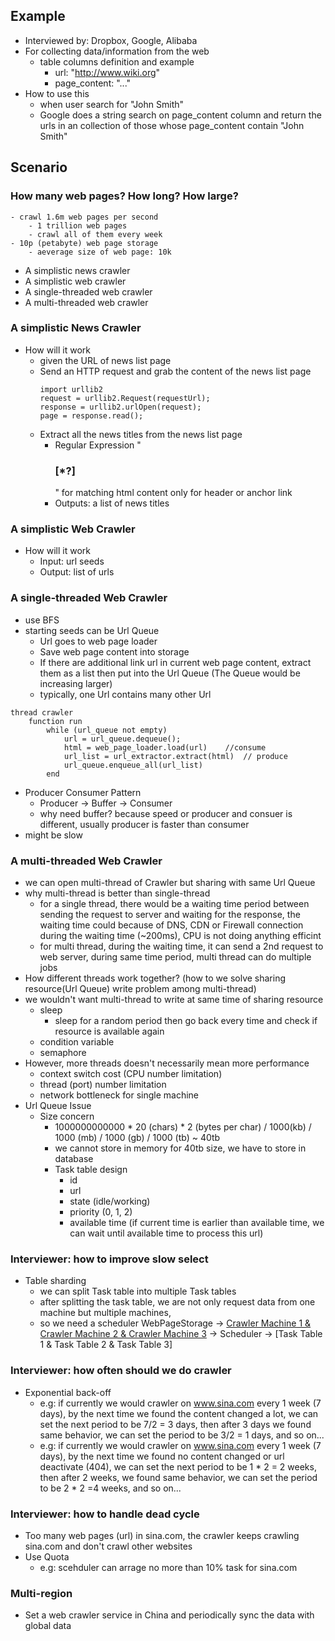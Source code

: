 ## Example
- Interviewed by: Dropbox, Google, Alibaba
- For collecting data/information from the web
	- table columns definition and example
		- url: "http://www.wiki.org"
		- page_content: "<!DOCTYPE html><html>...</html>"
- How to use this
	- when user search for "John Smith"
	- Google does a string search on page_content column and return the urls in an collection of those whose page_content contain "John Smith"

## Scenario
### How many web pages? How long? How large?
	- crawl 1.6m web pages per second
		- 1 trillion web pages
		- crawl all of them every week
	- 10p (petabyte) web page storage
		- aeverage size of web page: 10k
- A simplistic news crawler
- A simplistic web crawler
- A single-threaded web crawler
- A multi-threaded web crawler

### A simplistic News Crawler
- How will it work
	- given the URL of news list page
	- Send an HTTP request and grab the content of the news list page
		```
		import urllib2
		request = urllib2.Request(requestUrl);
		response = urllib2.urlOpen(request);
		page = response.read();
		```
	- Extract all the news titles from the news list page
		- Regular Expression "<h3> <a>[*?]</a></h3>" for matching html content only for header or anchor link
		- Outputs: a list of news titles 

### A simplistic Web Crawler
- How will it work
	- Input: url seeds
	- Output: list of urls

### A single-threaded Web Crawler
- use BFS
- starting seeds can be Url Queue
	- Url goes to web page loader
	- Save web page content into storage
	- If there are additional link url in current web page content, extract them as a list then put into the Url Queue (The Queue would be increasing larger)
	- typically, one Url contains many other Url
```
thread crawler
	function run
		while (url_queue not empty)
			url = url_queue.dequeue();
			html = web_page_loader.load(url)	//consume
			url_list = url_extractor.extract(html)	// produce
			url_queue.enqueue_all(url_list)
		end
```
- Producer Consumer Pattern
	- Producer -> Buffer -> Consumer
	- why need buffer? because speed or producer and consuer is different, usually producer is faster than consumer
- might be slow

### A multi-threaded Web Crawler
- we can open multi-thread of Crawler but sharing with same Url Queue
- why multi-thread is better than single-thread
	- for a single thread, there would be a waiting time period between sending the request to server and waiting for the response, the waiting time could because of DNS, CDN or Firewall connection during the waiting time (~200ms), CPU is not doing anything efficint
	- for multi thread, during the waiting time, it can send a 2nd request to web server, during same time period, multi thread can do multiple jobs
- How different threads work together? (how to we solve sharing resource(Url Queue) write problem among multi-thread)
- we wouldn't want multi-thread to write at same time of sharing resource
	- sleep
		- sleep for a random period then go back every time and check if resource is available again
	- condition variable
	- semaphore
- However, more threads doesn't necessarily mean more performance
	- context switch cost (CPU number limitation)
	- thread (port) number limitation
	- network bottleneck for single machine
- Url Queue Issue
	- Size concern
		- 1000000000000 * 20 (chars) * 2 (bytes per char)  / 1000(kb) / 1000 (mb) / 1000 (gb) / 1000 (tb) ~ 40tb
		- we cannot store in memory for 40tb size, we have to store in database
		- Task table design
			- id
			- url
			- state (idle/working)
			- priority (0, 1, 2)
			- available time (if current time is earlier than available time, we can wait until available time to process this url)

### Interviewer: how to improve slow select
- Table sharding
	- we can split Task table into multiple Task tables
	- after splitting the task table, we are not only request data from one machine but multiple machines,
	- so we need a scheduler 
WebPageStorage -> [Crawler Machine 1 & Crawler Machine 2 & Crawler Machine 3](Web) -> Scheduler -> [Task Table 1 & Task Table 2 & Task Table 3]
### Interviewer: how often should we do crawler
- Exponential back-off
	- e.g: if currently we would crawler on www.sina.com every 1 week (7 days), by the next time we found the content changed a lot, we can set the next period to be 7/2 = 3 days, then after 3 days we found same behavior, we can set the period to be 3/2 = 1 days, and so on...
	- e.g: if currently we would crawler on www.sina.com every 1 week (7 days), by the next time we found no content changed or url deactivate (404), we can set the next period to be 1 * 2 = 2 weeks, then after 2 weeks, we found same behavior, we can set the period to be 2 * 2 =4 weeks, and so on...
### Interviewer: how to handle dead cycle
- Too many web pages (url) in sina.com, the crawler keeps crawling sina.com and don't crawl other websites
- Use Quota
	- e.g: scehduler can arrage no more than 10% task for sina.com
### Multi-region
- Set a web crawler service in China and periodically sync the data with global data
<!--stackedit_data:
eyJoaXN0b3J5IjpbOTIyMzQzMTMyLDQ3MDE0NDYwNCwtOTQ4OT
I1NDUxLC0xMTg1Njc1MzYwLDE5Mjc3NDY4NTIsMjI1ODI5NzY2
LDg5MzY0Mjg4MywxMTY1ODgwOTU2LDY0OTQ0NzM3MCw2NTMzMD
EsMTQwMzU1ODcyNSwtMTY4NjQ4MjE1LC0xNTY1ODY2ODE4XX0=

-->